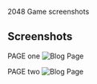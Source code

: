 2048 Game screenshots

## Screenshots

PAGE one
![Blog Page](https://github.com/zhangjing9898/Game2048/_screenshots/screenshot-1.png "Desktop screenshot")

PAGE two
![Blog Page](https://github.com/zhangjing9898/Game2048/_screenshots/screenshot-1.png "Desktop screenshot")
